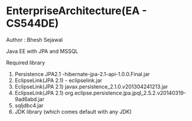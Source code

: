 # EnterpriseArchitecture(EA - CS544DE)
Author : Bhesh Sejawal

Java EE with JPA and MSSQL 

Required library 
1. Persistence JPA2.1 -hibernate-jpa-2.1-api-1.0.0.Final.jar
2. EclipseLink(JPA 2.1) - eclipselink.jar
3. EclipseLink(JPA 2.1) javax.persistence_2.1.0.v201304241213.jar
4. EclipseLink(JPA 2.1) org.eclipse.persistence.jpa.jpql_2.5.2.v20140319-9ad6abd.jar
5. sqljdbc4.jar
6. JDK library (which comes default with any JDK)